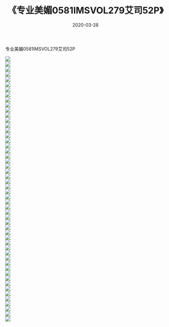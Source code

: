 ﻿---
layout: post
title:  《专业美媚0581IMSVOL279艾司52P》
date:   2020-03-28
img: http://pic.660000.xyz/1:/性感/2020/专业美媚0581IMSVOL279艾司52P/000.jpg
categories: [美女, 清纯, 唯美]
---

专业美媚0581IMSVOL279艾司52P

  ![](http://pic.660000.xyz/1:/性感/2020/专业美媚0581IMSVOL279艾司52P/001.jpg) <br> ![](http://pic.660000.xyz/1:/性感/2020/专业美媚0581IMSVOL279艾司52P/002.jpg) <br> ![](http://pic.660000.xyz/1:/性感/2020/专业美媚0581IMSVOL279艾司52P/003.jpg) <br> ![](http://pic.660000.xyz/1:/性感/2020/专业美媚0581IMSVOL279艾司52P/004.jpg) <br> ![](http://pic.660000.xyz/1:/性感/2020/专业美媚0581IMSVOL279艾司52P/005.jpg) <br> ![](http://pic.660000.xyz/1:/性感/2020/专业美媚0581IMSVOL279艾司52P/006.jpg) <br> ![](http://pic.660000.xyz/1:/性感/2020/专业美媚0581IMSVOL279艾司52P/007.jpg) <br> ![](http://pic.660000.xyz/1:/性感/2020/专业美媚0581IMSVOL279艾司52P/008.jpg) <br> ![](http://pic.660000.xyz/1:/性感/2020/专业美媚0581IMSVOL279艾司52P/009.jpg) <br> ![](http://pic.660000.xyz/1:/性感/2020/专业美媚0581IMSVOL279艾司52P/010.jpg) <br> ![](http://pic.660000.xyz/1:/性感/2020/专业美媚0581IMSVOL279艾司52P/011.jpg) <br> ![](http://pic.660000.xyz/1:/性感/2020/专业美媚0581IMSVOL279艾司52P/012.jpg) <br> ![](http://pic.660000.xyz/1:/性感/2020/专业美媚0581IMSVOL279艾司52P/013.jpg) <br> ![](http://pic.660000.xyz/1:/性感/2020/专业美媚0581IMSVOL279艾司52P/014.jpg) <br> ![](http://pic.660000.xyz/1:/性感/2020/专业美媚0581IMSVOL279艾司52P/015.jpg) <br> ![](http://pic.660000.xyz/1:/性感/2020/专业美媚0581IMSVOL279艾司52P/016.jpg) <br> ![](http://pic.660000.xyz/1:/性感/2020/专业美媚0581IMSVOL279艾司52P/017.jpg) <br> ![](http://pic.660000.xyz/1:/性感/2020/专业美媚0581IMSVOL279艾司52P/018.jpg) <br> ![](http://pic.660000.xyz/1:/性感/2020/专业美媚0581IMSVOL279艾司52P/019.jpg) <br> ![](http://pic.660000.xyz/1:/性感/2020/专业美媚0581IMSVOL279艾司52P/020.jpg) <br> ![](http://pic.660000.xyz/1:/性感/2020/专业美媚0581IMSVOL279艾司52P/021.jpg) <br> ![](http://pic.660000.xyz/1:/性感/2020/专业美媚0581IMSVOL279艾司52P/022.jpg) <br> ![](http://pic.660000.xyz/1:/性感/2020/专业美媚0581IMSVOL279艾司52P/023.jpg) <br> ![](http://pic.660000.xyz/1:/性感/2020/专业美媚0581IMSVOL279艾司52P/024.jpg) <br> ![](http://pic.660000.xyz/1:/性感/2020/专业美媚0581IMSVOL279艾司52P/025.jpg) <br> ![](http://pic.660000.xyz/1:/性感/2020/专业美媚0581IMSVOL279艾司52P/026.jpg) <br> ![](http://pic.660000.xyz/1:/性感/2020/专业美媚0581IMSVOL279艾司52P/027.jpg) <br> ![](http://pic.660000.xyz/1:/性感/2020/专业美媚0581IMSVOL279艾司52P/028.jpg) <br> ![](http://pic.660000.xyz/1:/性感/2020/专业美媚0581IMSVOL279艾司52P/029.jpg) <br> ![](http://pic.660000.xyz/1:/性感/2020/专业美媚0581IMSVOL279艾司52P/030.jpg) <br> ![](http://pic.660000.xyz/1:/性感/2020/专业美媚0581IMSVOL279艾司52P/031.jpg) <br> ![](http://pic.660000.xyz/1:/性感/2020/专业美媚0581IMSVOL279艾司52P/032.jpg) <br> ![](http://pic.660000.xyz/1:/性感/2020/专业美媚0581IMSVOL279艾司52P/033.jpg) <br> ![](http://pic.660000.xyz/1:/性感/2020/专业美媚0581IMSVOL279艾司52P/034.jpg) <br> ![](http://pic.660000.xyz/1:/性感/2020/专业美媚0581IMSVOL279艾司52P/035.jpg) <br> ![](http://pic.660000.xyz/1:/性感/2020/专业美媚0581IMSVOL279艾司52P/036.jpg) <br> ![](http://pic.660000.xyz/1:/性感/2020/专业美媚0581IMSVOL279艾司52P/037.jpg) <br> ![](http://pic.660000.xyz/1:/性感/2020/专业美媚0581IMSVOL279艾司52P/038.jpg) <br> ![](http://pic.660000.xyz/1:/性感/2020/专业美媚0581IMSVOL279艾司52P/039.jpg) <br> ![](http://pic.660000.xyz/1:/性感/2020/专业美媚0581IMSVOL279艾司52P/040.jpg) <br> ![](http://pic.660000.xyz/1:/性感/2020/专业美媚0581IMSVOL279艾司52P/041.jpg) <br> ![](http://pic.660000.xyz/1:/性感/2020/专业美媚0581IMSVOL279艾司52P/042.jpg) <br> ![](http://pic.660000.xyz/1:/性感/2020/专业美媚0581IMSVOL279艾司52P/043.jpg) <br> ![](http://pic.660000.xyz/1:/性感/2020/专业美媚0581IMSVOL279艾司52P/044.jpg) <br> ![](http://pic.660000.xyz/1:/性感/2020/专业美媚0581IMSVOL279艾司52P/045.jpg) <br> ![](http://pic.660000.xyz/1:/性感/2020/专业美媚0581IMSVOL279艾司52P/046.jpg) <br> ![](http://pic.660000.xyz/1:/性感/2020/专业美媚0581IMSVOL279艾司52P/047.jpg) <br> ![](http://pic.660000.xyz/1:/性感/2020/专业美媚0581IMSVOL279艾司52P/048.jpg) <br> ![](http://pic.660000.xyz/1:/性感/2020/专业美媚0581IMSVOL279艾司52P/049.jpg) <br> ![](http://pic.660000.xyz/1:/性感/2020/专业美媚0581IMSVOL279艾司52P/050.jpg) <br> ![](http://pic.660000.xyz/1:/性感/2020/专业美媚0581IMSVOL279艾司52P/051.jpg) <br> ![](http://pic.660000.xyz/1:/性感/2020/专业美媚0581IMSVOL279艾司52P/052.jpg) <br>